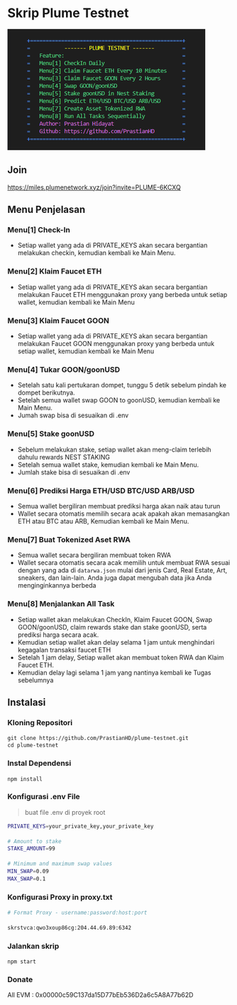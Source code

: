 # Skrip Plume Testnet

![logo](./utils/plume-testnet.png)
## Join
https://miles.plumenetwork.xyz/join?invite=PLUME-6KCXQ
## Menu Penjelasan
### Menu[1] Check-In
- Setiap wallet yang ada di PRIVATE_KEYS akan secara bergantian melakukan checkin, kemudian kembali ke Main Menu.
### Menu[2] Klaim Faucet ETH
- Setiap wallet yang ada di PRIVATE_KEYS akan secara bergantian melakukan Faucet ETH menggunakan proxy yang berbeda untuk setiap wallet, kemudian kembali ke Main Menu
### Menu[3] Klaim Faucet GOON
- Setiap wallet yang ada di PRIVATE_KEYS akan secara bergantian melakukan Faucet GOON menggunakan proxy yang berbeda untuk setiap wallet, kemudian kembali ke Main Menu
### Menu[4] Tukar GOON/goonUSD
- Setelah satu kali pertukaran dompet, tunggu 5 detik sebelum pindah ke dompet berikutnya.
- Setelah semua wallet swap GOON to goonUSD, kemudian kembali ke Main Menu.
- Jumah swap bisa di sesuaikan di .env
### Menu[5] Stake goonUSD
- Sebelum melakukan stake, setiap wallet akan meng-claim terlebih dahulu rewards NEST STAKING
- Setelah semua wallet stake, kemudian kembali ke Main Menu.
- Jumlah stake bisa di sesuaikan di .env
### Menu[6] Prediksi Harga ETH/USD BTC/USD ARB/USD
- Semua wallet bergiliran membuat prediksi harga akan naik atau turun
- Wallet secara otomatis memilih secara acak apakah akan memasangkan ETH atau BTC atau ARB, Kemudian kembali ke Main Menu.
### Menu[7] Buat Tokenized Aset RWA
- Semua wallet secara bergiliran membuat token RWA
- Wallet secara otomatis secara acak memilih untuk membuat RWA sesuai dengan yang ada di `datarwa.json` mulai dari jenis Card, Real Estate, Art, sneakers, dan lain-lain. Anda juga dapat mengubah data jika Anda menginginkannya berbeda
### Menu[8] Menjalankan All Task
- Setiap wallet akan melakukan CheckIn, Klaim Faucet GOON, Swap GOON/goonUSD, claim rewards stake dan stake goonUSD, serta prediksi harga secara acak.
- Kemudian setiap wallet akan delay selama 1 jam untuk menghindari kegagalan transaksi faucet ETH
- Setelah 1 jam delay, Setiap wallet akan membuat token RWA dan Klaim Faucet ETH.
- Kemudian delay lagi selama 1 jam yang nantinya kembali ke Tugas sebelumnya

## Instalasi
### Kloning Repositori
```
git clone https://github.com/PrastianHD/plume-testnet.git
cd plume-testnet
```

### Instal Dependensi
```
npm install
```

### Konfigurasi .env File

>buat file .env di proyek root
```bash
PRIVATE_KEYS=your_private_key,your_private_key

# Amount to stake
STAKE_AMOUNT=99

# Minimum and maximum swap values
MIN_SWAP=0.09
MAX_SWAP=0.1

```
### Konfigurasi Proxy in proxy.txt
```bash
# Format Proxy - username:password:host:port
 
skrstvca:qwo3xoup86cg:204.44.69.89:6342
```

### Jalankan skrip
```
npm start
```
### Donate

All EVM : 0x00000c59C137da15D77bEb536D2a6c5A8A77b62D
